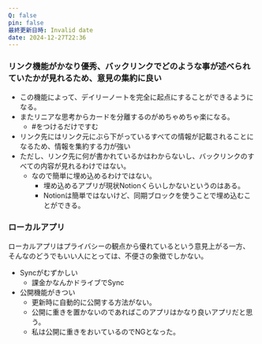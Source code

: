 ```yaml
---
Q: false
pin: false
最終更新日時: Invalid date
date: 2024-12-27T22:36
---
```

  

### リンク機能がかなり優秀、バックリンクでどのような事が述べられていたかが見れるため、意見の集約に良い

- この機能によって、デイリーノートを完全に起点にすることができるようになる。
- またリニアな思考からカードを分離するのがめちゃめちゃ楽になる。
    - \#をつけるだけですむ
- リンク先にはリンク元にぶら下がっているすべての情報が記載されることになるため、情報を集約する力が強い
- ただし、リンク先に何が書かれているかはわからないし、バックリンクのすべての内容が見れるわけではない。
    - なので簡単に埋め込めるわけではない。
        - 埋め込めるアプリが現状Notionくらいしかないというのはある。
        - Notionは簡単ではないけど、同期ブロックを使うことで埋め込むことができる。

  

### ローカルアプリ

ローカルアプリはプライバシーの観点から優れているという意見上がる一方、  
そんなのどうでもいい人にとっては、不便さの象徴でしかない。  

- Syncがむずかしい
    - 課金かなんかドライブでSync
- 公開機能がきつい
    - 更新時に自動的に公開する方法がない。
    - 公開に重きを置かないのであればこのアプリはかなり良いアプリだと思う。
    - 私は公開に重きをおいているのでNGとなった。